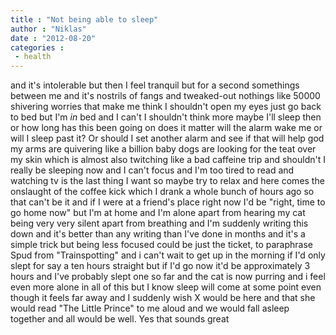 ```yaml
---
title : "Not being able to sleep"
author : "Niklas"
date : "2012-08-20"
categories : 
 - health
---
```


and it's intolerable but then I feel tranquil but for a second somethings between me and it's nostrils of fangs and tweaked-out nothings like 50000 shivering worries that make me think I shouldn't open my eyes just go back to bed but I'm _in_ bed and I can't I shouldn't think more maybe I'll sleep then or how long has this been going on does it matter will the alarm wake me or will I sleep past it? Or should I set another alarm and see if that will help god my arms are quivering like a billion baby dogs are looking for the teat over my skin which is almost also twitching like a bad caffeine trip and shouldn't I really be sleeping now and I can't focus and I'm too tired to read and watching tv is the last thing I want so maybe try to relax and here comes the onslaught of the coffee kick which I drank a whole bunch of hours ago so that can't be it and if I were at a friend's place right now I'd be "right, time to go home now" but I'm at home and I'm alone apart from hearing my cat being very very silent apart from breathing and I'm suddenly writing this down and it's better than any writing than I've done in months and it's a simple trick but being less focused could be just the ticket, to paraphrase Spud from "Trainspotting" and i can't wait to get up in the morning if I'd only slept for say a ten hours straight but if I'd go now it'd be approximately 3 hours and I've probably slept one so far and the cat is now purring and i feel even more alone in all of this but I know sleep will come at some point even though it feels far away and I suddenly wish X would be here and that she would read "The Little Prince" to me aloud and we would fall asleep together and all would be well. Yes that sounds great
